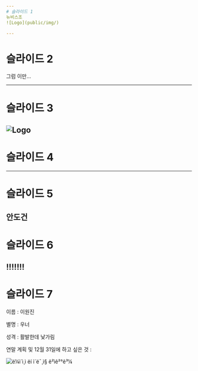 ```yaml
---
# 슬라이드 1
뉴비스조 
![Logo](public/img/)

---
```

# 슬라이드 2
그럼 이만...

---
# 슬라이드 3

![Logo](ermestaekkunkwon/public/1545178773742.jpg)
---
# 슬라이드 4


---
# 슬라이드 5

안도건
---

# 슬라이드 6

!!!!!!!
---
# 슬라이드 7
이름 : 이원진

별명 : 우너

성격 : 활발한데 낯가림

연말 계획 및 12월 31일에 하고 싶은 것 : 



![ë¼ì´ì¸ì ëí ì´ë¯¸ì§ ê²ìê²°ê³¼](https://t1.daumcdn.net/cfile/tistory/2761AA4558A05CBE2A)



